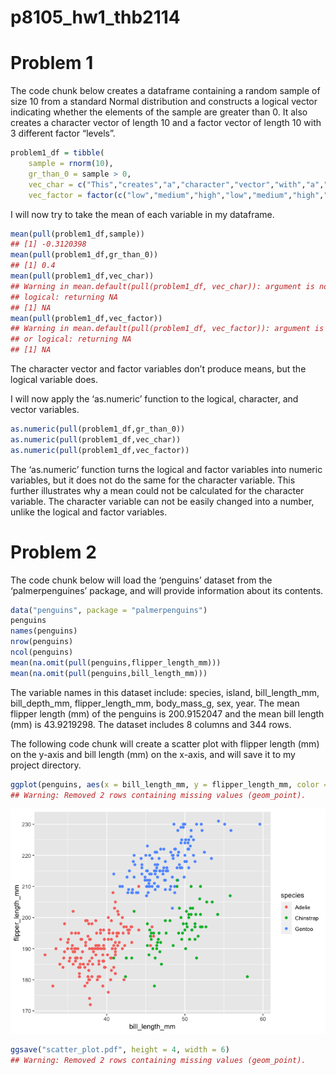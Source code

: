 p8105\_hw1\_thb2114
================

# Problem 1

The code chunk below creates a dataframe containing a random sample of
size 10 from a standard Normal distribution and constructs a logical
vector indicating whether the elements of the sample are greater than 0.
It also creates a character vector of length 10 and a factor vector of
length 10 with 3 different factor “levels”.

``` r
problem1_df = tibble(
    sample = rnorm(10),
    gr_than_0 = sample > 0,
    vec_char = c("This","creates","a","character","vector","with","a","length","of","ten"),
    vec_factor = factor(c("low","medium","high","low","medium","high","low","medium","high","low")))
```

I will now try to take the mean of each variable in my dataframe.

``` r
mean(pull(problem1_df,sample))
## [1] -0.3120398
mean(pull(problem1_df,gr_than_0))
## [1] 0.4
mean(pull(problem1_df,vec_char))
## Warning in mean.default(pull(problem1_df, vec_char)): argument is not numeric or
## logical: returning NA
## [1] NA
mean(pull(problem1_df,vec_factor))
## Warning in mean.default(pull(problem1_df, vec_factor)): argument is not numeric
## or logical: returning NA
## [1] NA
```

The character vector and factor variables don’t produce means, but the
logical variable does.

I will now apply the ‘as.numeric’ function to the logical, character,
and vector variables.

``` r
as.numeric(pull(problem1_df,gr_than_0))
as.numeric(pull(problem1_df,vec_char))
as.numeric(pull(problem1_df,vec_factor))
```

The ‘as.numeric’ function turns the logical and factor variables into
numeric variables, but it does not do the same for the character
variable. This further illustrates why a mean could not be calculated
for the character variable. The character variable can not be easily
changed into a number, unlike the logical and factor variables.

# Problem 2

The code chunk below will load the ‘penguins’ dataset from the
‘palmerpenguines’ package, and will provide information about its
contents.

``` r
data("penguins", package = "palmerpenguins")
penguins
names(penguins)
nrow(penguins)
ncol(penguins)
mean(na.omit(pull(penguins,flipper_length_mm)))
mean(na.omit(pull(penguins,bill_length_mm)))
```

The variable names in this dataset include: species, island,
bill\_length\_mm, bill\_depth\_mm, flipper\_length\_mm, body\_mass\_g,
sex, year. The mean flipper length (mm) of the penguins is 200.9152047
and the mean bill length (mm) is 43.9219298. The dataset includes 8
columns and 344 rows.

The following code chunk will create a scatter plot with flipper length
(mm) on the y-axis and bill length (mm) on the x-axis, and will save it
to my project directory.

``` r
ggplot(penguins, aes(x = bill_length_mm, y = flipper_length_mm, color = species)) + geom_point()
## Warning: Removed 2 rows containing missing values (geom_point).
```

![](p8105_hw1_thb2114_files/figure-gfm/unnamed-chunk-6-1.png)<!-- -->

``` r
ggsave("scatter_plot.pdf", height = 4, width = 6)
## Warning: Removed 2 rows containing missing values (geom_point).
```
